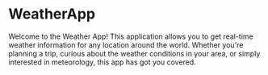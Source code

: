 # WeatherApp
Welcome to the Weather App! This application allows you to get real-time weather information for any location around the world. Whether you're planning a trip, curious about the weather conditions in your area, or simply interested in meteorology, this app has got you covered.
